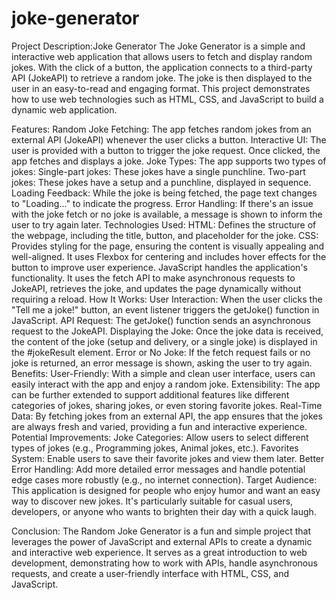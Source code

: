 # joke-generator
Project Description:Joke Generator
The  Joke Generator is a simple and interactive web application that allows users to fetch and display random jokes. With the click of a button, the application connects to a third-party API (JokeAPI) to retrieve a random joke. The joke is then displayed to the user in an easy-to-read and engaging format. This project demonstrates how to use web technologies such as HTML, CSS, and JavaScript to build a dynamic web application.

Features:
Random Joke Fetching: The app fetches random jokes from an external API (JokeAPI) whenever the user clicks a button.
Interactive UI: The user is provided with a button to trigger the joke request. Once clicked, the app fetches and displays a joke.
Joke Types: The app supports two types of jokes:
Single-part jokes: These jokes have a single punchline.
Two-part jokes: These jokes have a setup and a punchline, displayed in sequence.
Loading Feedback: While the joke is being fetched, the page text changes to "Loading..." to indicate the progress.
Error Handling: If there's an issue with the joke fetch or no joke is available, a message is shown to inform the user to try again later.
Technologies Used:
HTML: Defines the structure of the webpage, including the title, button, and placeholder for the joke.
CSS: Provides styling for the page, ensuring the content is visually appealing and well-aligned. It uses Flexbox for centering and includes hover effects for the button to improve user experience.
JavaScript handles the application's functionality. It uses the fetch API to make asynchronous requests to JokeAPI, retrieves the joke, and updates the page dynamically without requiring a reload.
How It Works:
User Interaction: When the user clicks the "Tell me a joke!" button, an event listener triggers the getJoke() function in JavaScript.
API Request: The getJoke() function sends an asynchronous request to the JokeAPI.
Displaying the Joke: Once the joke data is received, the content of the joke (setup and delivery, or a single joke) is displayed in the #jokeResult element.
Error or No Joke: If the fetch request fails or no joke is returned, an error message is shown, asking the user to try again.
Benefits:
User-Friendly: With a simple and clean user interface, users can easily interact with the app and enjoy a random joke.
Extensibility: The app can be further extended to support additional features like different categories of jokes, sharing jokes, or even storing favorite jokes.
Real-Time Data: By fetching jokes from an external API, the app ensures that the jokes are always fresh and varied, providing a fun and interactive experience.
Potential Improvements:
Joke Categories: Allow users to select different types of jokes (e.g., Programming jokes, Animal jokes, etc.).
Favorites System: Enable users to save their favorite jokes and view them later.
Better Error Handling: Add more detailed error messages and handle potential edge cases more robustly (e.g., no internet connection).
Target Audience:
This application is designed for people who enjoy humor and want an easy way to discover new jokes. It's particularly suitable for casual users, developers, or anyone who wants to brighten their day with a quick laugh.

Conclusion:
The Random Joke Generator is a fun and simple project that leverages the power of JavaScript and external APIs to create a dynamic and interactive web experience. It serves as a great introduction to web development, demonstrating how to work with APIs, handle asynchronous requests, and create a user-friendly interface with HTML, CSS, and JavaScript.




